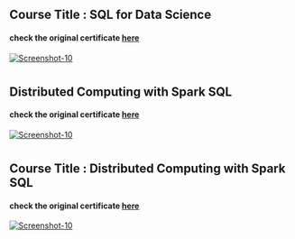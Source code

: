 ## Course Title : SQL for Data Science
#### check the original certificate <a href="https://coursera.org/share/2e31577fc2324abd4a7bf8a7eea7d5dc">here</a>
<a href="https://github.com/ahmedosaka/snippets/blob/main/Coursera/Learn%20SQL%20Basics%20for%20Data%20Science%20Specialization/src/SQL%20for%20Data%20Science.jpg"><img src="https://github.com/ahmedosaka/snippets/blob/main/Coursera/Learn%20SQL%20Basics%20for%20Data%20Science%20Specialization/src/SQL%20for%20Data%20Science.jpg" alt="Screenshot-10" border="0"></a>
#
## Distributed Computing with Spark SQL
#### check the original certificate <a href="https://www.coursera.org/account/accomplishments/certificate/S4WEM8YYQAWR">here</a>
<a href="https://github.com/ahmedosaka/snippets/blob/main/Coursera/Learn%20SQL%20Basics%20for%20Data%20Science%20Specialization/src/Data%20Wrangling%2C%20Analysis%20and%20AB%20Testing%20with%20SQL-1.jpg"><img src="https://github.com/ahmedosaka/snippets/blob/main/Coursera/Learn%20SQL%20Basics%20for%20Data%20Science%20Specialization/src/Data%20Wrangling%2C%20Analysis%20and%20AB%20Testing%20with%20SQL-1.jpg" alt="Screenshot-10" border="0"></a>
#
## Course Title : Distributed Computing with Spark SQL
#### check the original certificate <a href="https://www.coursera.org/account/accomplishments/certificate/S4WEM8YYQAWR">here</a>
<a href="https://github.com/ahmedosaka/snippets/blob/main/Coursera/Learn%20SQL%20Basics%20for%20Data%20Science%20Specialization/src/Distributed%20Computing%20with%20Spark%20SQL-1.jpg"><img src="https://github.com/ahmedosaka/snippets/blob/main/Coursera/Learn%20SQL%20Basics%20for%20Data%20Science%20Specialization/src/Distributed%20Computing%20with%20Spark%20SQL-1.jpg" alt="Screenshot-10" border="0"></a>
